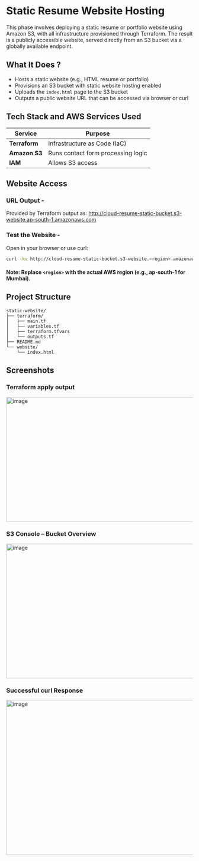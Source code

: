   # Static Resume Website Hosting
  
  This phase involves deploying a static resume or portfolio website using Amazon S3, with all infrastructure provisioned through Terraform. The result is a publicly accessible website, served directly from an S3 bucket via a globally available endpoint.

  ## What It Does ?
- Hosts a static website (e.g., HTML resume or portfolio)
- Provisions an S3 bucket with static website hosting enabled
- Uploads the `index.html` page to the S3 bucket
- Outputs a public website URL that can be accessed via browser or curl


## Tech Stack and AWS Services Used

| Service          | Purpose                                 |
|------------------|-----------------------------------------|
| **Terraform**    | Infrastructure as Code (IaC)            |
| **Amazon S3**    | Runs contact form processing logic      |
| **IAM**          | Allows S3 access                        |


## Website Access

### URL Output -
Provided by Terraform output as:
http://cloud-resume-static-bucket.s3-website.ap-south-1.amazonaws.com

### Test the Website -
Open in your browser or use curl:
```bash
curl -kv http://cloud-resume-static-bucket.s3-website.<region>.amazonaws.com
```
#### Note: Replace ```<region>``` with the actual AWS region (e.g., ap-south-1 for Mumbai).

## Project Structure

```text
static-website/
├── terraform/
│   ├── main.tf
│   ├── variables.tf
│   ├── terraform.tfvars
│   └── outputs.tf
├── README.md
└── website/
    └── index.html
```

## Screenshots

### Terraform apply output 
<img width="979" height="337" alt="image" src="https://github.com/user-attachments/assets/5b65b714-12bb-4f67-983e-3fdac389c6d4" />

### S3 Console – Bucket Overview
<img width="1092" height="363" alt="image" src="https://github.com/user-attachments/assets/38ead2b2-acf7-4a6b-8d94-e430a4f56bbe" />

### Successful curl Response
<img width="1284" height="418" alt="image" src="https://github.com/user-attachments/assets/de931464-590d-4200-b270-45571a3ff5ea" />
